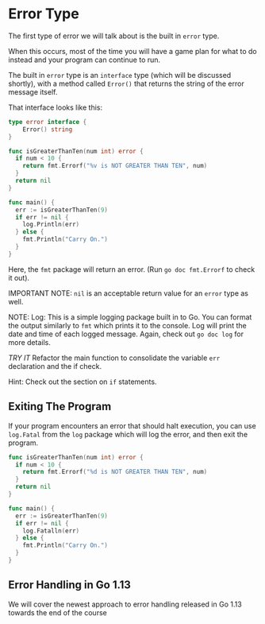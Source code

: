 # Error Type

The first type of error we will talk about is the built in `error` type. 

When this occurs, most of the time you will have a game plan for what to do instead and your program can continue to run.

The built in `error` type is an `interface` type (which will be discussed shortly), with a method called `Error()` that returns the string of the error message itself.

That interface looks like this:

```go
type error interface {
    Error() string
}
```

```go
func isGreaterThanTen(num int) error {
  if num < 10 {
    return fmt.Errorf("%v is NOT GREATER THAN TEN", num)
  }
  return nil
}

func main() {
  err := isGreaterThanTen(9)
  if err != nil {
    log.Println(err)
  } else {
    fmt.Println("Carry On.")
  }
}
```

Here, the `fmt` package will return an error. (Run `go doc fmt.Errorf` to check it out).

IMPORTANT NOTE: `nil` is an acceptable return value for an `error` type as well.

NOTE: Log: This is a simple logging package built in to Go. You can format the output similarly to `fmt` which prints it to the console. Log will print the date and time of each logged message. Again, check out `go doc log` for more details.

_TRY IT_
Refactor the main function to consolidate the variable `err` declaration and the if check.

Hint: Check out the section on `if` statements.

## Exiting The Program

If your program encounters an error that should halt execution, you can use `log.Fatal` from the `log` package which will log the error, and then exit the program.

```go
func isGreaterThanTen(num int) error {
  if num < 10 {
    return fmt.Errorf("%d is NOT GREATER THAN TEN", num)
  }
  return nil
}

func main() {
  err := isGreaterThanTen(9)
  if err != nil {
    log.Fatalln(err)
  } else {
    fmt.Println("Carry On.")
  }
}
```

## Error Handling in Go 1.13

We will cover the newest approach to error handling released in Go 1.13 towards the end of the course 


